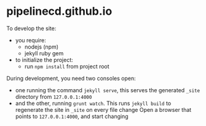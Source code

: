 pipelinecd.github.io
====================


To develop the site:

- you require:
    - nodejs (npm)
    - jekyll ruby gem
- to initialize the project:
    - run `npm install` from project root

During development, you need two consoles open:

- one running the command `jekyll serve`, this serves the generated `_site` directory from `127.0.0.1:4000`
- and the other, running `grunt watch`. This runs `jekyll build` to regenerate the site in `_site` on every file change
Open a browser that points to `127.0.0.1:4000`, and start changing
